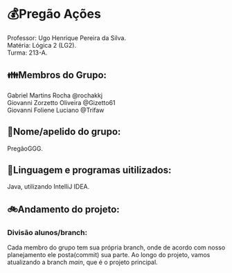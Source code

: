 # 💰Pregão Ações
Professor: Ugo Henrique Pereira da Silva.  
Matéria: Lógica 2 (LG2).  
Turma: 213-A.  
## 👪Membros do Grupo:  
Gabriel Martins Rocha @rochakkj  
Giovanni Zorzetto Oliveira @Gizetto61  
Giovanni Foliene Luciano @Trifaw  

## 📑Nome/apelido do grupo:  
PregãoGGG.  
## 📖Linguagem e programas uitilizados:  
Java, utilizando IntelliJ IDEA.

## 🚲Andamento do projeto:  
### Divisão alunos/branch:  
Cada membro do grupo tem sua própria branch, onde de acordo com nosso planejamento ele posta(commit) sua parte. Ao longo do projeto, vamos atualizando a branch *main*, que é o projeto principal.
